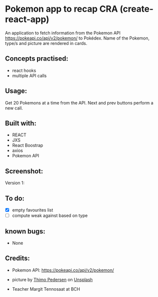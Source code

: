 # Pokemon app to recap CRA (create-react-app)

An application to fetch information from the Pokemon API https://pokeapi.co/api/v2/pokemon/ to Pokédex. Name of the Pokemon, type/s and picture are rendered in cards.

## Concepts practised:
- react hooks
- multiple API calls

## Usage:

Get 20 Pokemons at a time from the API. Next and prev buttons perform a new call.


## Built with:
- REACT
- JXS
- React Boostrap
- axios
- Pokemon API

## Screenshot:

Version 1:
<!-- ![screenshot](screenshot.png?raw=true "Screenshot of the first version of Pokédex app") -->

## To do:
- [x] empty favourites list
- [ ] compute weak against based on type

## known bugs:
- None

## Credits:
- Pokemon API: https://pokeapi.co/api/v2/pokemon/ 
- picture by <a href="https://unsplash.com/@thimo?utm_source=unsplash&utm_medium=referral&utm_content=creditCopyText">Thimo Pedersen</a> on <a href="https://unsplash.com/s/photos/pokemon?utm_source=unsplash&utm_medium=referral&utm_content=creditCopyText">Unsplash</a>
  
- Teacher Margit Tennosaat at BCH

